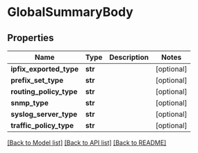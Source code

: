 # GlobalSummaryBody

## Properties
Name | Type | Description | Notes
------------ | ------------- | ------------- | -------------
**ipfix_exported_type** | **str** |  | [optional] 
**prefix_set_type** | **str** |  | [optional] 
**routing_policy_type** | **str** |  | [optional] 
**snmp_type** | **str** |  | [optional] 
**syslog_server_type** | **str** |  | [optional] 
**traffic_policy_type** | **str** |  | [optional] 

[[Back to Model list]](../README.md#documentation-for-models) [[Back to API list]](../README.md#documentation-for-api-endpoints) [[Back to README]](../README.md)

